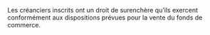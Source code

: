 Les créanciers inscrits ont un droit de surenchère qu’ils exercent conformément aux
dispositions prévues pour la vente du fonds de commerce.